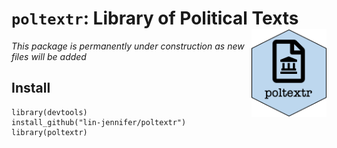 # `poltextr`: Library of Political Texts <img src="man/poltextr.png" align="right" width=120 />

*This package is permanently under construction as new files will be added*



## Install

```
library(devtools)
install_github("lin-jennifer/poltextr")
library(poltextr)
```

